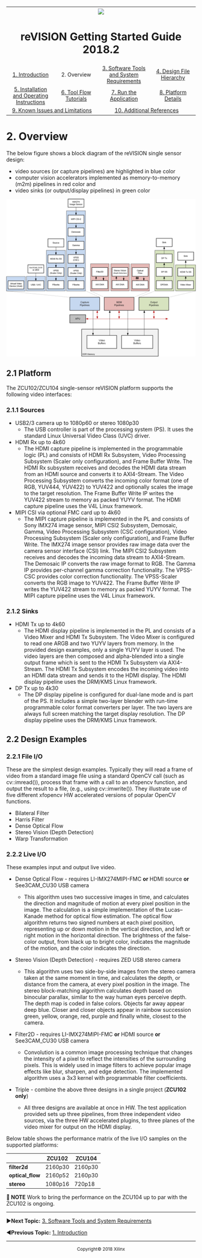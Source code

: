 <table style="width:100%">
  <tr>

<th width="100%" colspan="6"><img src="https://www.xilinx.com/content/dam/xilinx/imgs/press/media-kits/corporate/xilinx-logo.png" width="30%"/><h1>reVISION Getting Started Guide 2018.2</h1>
</th>

  </tr>
  <tr>
    <td width="17%" align="center"><a href="README.md">1. Introduction</a></td>
    <td width="16%" align="center">2. Overview</td>
    <td width="17%" align="center"><a href="software-tools-system-requirements.md">3. Software Tools and System Requirements</a></td>
    <td width="17%" align="center"><a href="design-file-hierarchy.md">4. Design File Hierarchy</a></td>
</tr>
<tr>
    <td width="17%" align="center"><a href="operating-instructions.md">5. Installation and Operating Instructions</a></td>
    <td width="16%" align="center"><a href="tool-flow-tutorials.md">6. Tool Flow Tutorials</a></td>
    <td width="17%" align="center"><a href="run-application.md">7. Run the Application</a></td>
    <td width="17%" align="center"><a href="platform-details.md">8. Platform Details</a></td>    
  </tr>
<tr>
    <td width="17%" align="center" colspan="2"><a href="known-issues-limitations.md">9. Known Issues and Limitations</a></td>
    <td width="16%" align="center" colspan="2"><a href="additional-references.md">10. Additional References</a></td>
</tr>
</table>

# 2. Overview

The below figure shows a block diagram of the reVISION single sensor design:
* video sources (or capture pipelines) are highlighted in blue color
* computer vision accelerators implemented as memory-to-memory (m2m) pipelines in red color and
* video sinks (or output/display pipelines) in green color

![](./images/rv-ss-bd.jpg)

## 2.1 Platform

The ZCU102/ZCU104 single-sensor reVISION platform supports the following video interfaces:

### 2.1.1 Sources
* USB2/3 camera up to 1080p60 or stereo 1080p30
   * The USB controller is part of the processing system (PS). It uses the standard Linux Universal Video Class (UVC) driver.
* HDMI Rx up to 4k60
   * The HDMI capture pipeline is implemented in the programmable logic (PL) and consists of HDMI Rx Subsystem, Video Processing Subsystem (Scaler only configuration), and Frame Buffer Write. The HDMI Rx subsystem receives and decodes the HDMI data stream from an HDMI source and converts it to AXI4-Stream. The Video Processing Subsystem converts the incoming color format (one of RGB, YUV444, YUV422) to YUV422 and optionally scales the image to the target resolution. The Frame Buffer Write IP writes the YUV422 stream to memory as packed YUYV format. The HDMI capture pipeline uses the V4L Linux framework.
* MIPI CSI via optional FMC card up to 4k60
   * The MIPI capture pipeline is implemented in the PL and consists of Sony IMX274 image sensor, MIPI CSI2 Subsystem, Demosaic, Gamma, Video Processing Subsystem (CSC configuration), Video Processing Subsystem (Scaler only configuration), and Frame Buffer Write. The IMX274 image sensor provides raw image data over the camera sensor interface (CSI) link. The MIPI CSI2 Subsystem receives and decodes the incoming data stream to AXI4-Stream. The Demosaic IP converts the raw image format to RGB. The Gamma IP provides per-channel gamma correction functionality. The VPSS-CSC provides color correction functionality. The VPSS-Scaler converts the RGB image to YUV422. The Frame Buffer Write IP writes the YUV422 stream to memory as packed YUYV format. The MIPI capture pipeline uses the V4L Linux framework.

### 2.1.2 Sinks
* HDMI Tx up to 4k60
  * The HDMI display pipeline is implemented in the PL and consists of a Video Mixer and HDMI Tx Subsystem. The Video Mixer is configured to read one ARGB and two YUYV layers from memory. In the provided design examples, only a single YUYV layer is used. The video layers are then composed and alpha-blended into a single output frame which is sent to the HDMI Tx Subsystem via AXI4-Stream. The HDMI Tx Subsystem encodes the incoming video into an HDMI data stream and sends it to the HDMI display. The HDMI display pipeline uses the DRM/KMS Linux framework.
* DP Tx up to 4k30
   * The DP display pipeline is configured for dual-lane mode and is part of the PS. It includes a simple two-layer blender with run-time programmable color format converters per layer. The two layers are always full screen matching the target display resolution. The DP display pipeline uses the DRM/KMS Linux framework.

## 2.2 Design Examples

### 2.2.1 File I/O
These are the simplest design examples. Typically they will read a frame of video from a standard image file using a standard OpenCV call (such as cv::imread()), process that frame with a call to an xfopencv function, and output the result to a file, (e.g., using cv::imwrite()). They illustrate use of five different xfopencv HW accelerated versions of popular OpenCV functions.
* Bilateral Filter
* Harris Filter
* Dense Optical Flow
* Stereo Vision (Depth Detection)
* Warp Transformation

### 2.2.2 Live I/O
These examples input and output live video.
* Dense Optical Flow - requires LI-IMX274MIPI-FMC **or** HDMI source **or** See3CAM_CU30 USB camera
   * This algorithm uses two successive images in time, and calculates the direction and magnitude of motion at every pixel position in the image. The calculation is a simple implementation of the Lucas–Kanade method for optical flow estimation. The optical flow algorithm returns two signed numbers at each pixel position, representing up or down motion in the vertical direction, and left or right motion in the horizontal direction. The brightness of the false-color output, from black up to bright color, indicates the magnitude of the motion, and the color indicates the direction.

* Stereo Vision (Depth Detection) - requires ZED USB stereo camera
   * This algorithm uses two side-by-side images from the stereo camera taken at the same moment in time, and calculates the depth, or distance from the camera, at every pixel position in the image. The stereo block-matching algorithm calculates depth based on binocular parallax, similar to the way human eyes perceive depth. The depth map is coded in false colors. Objects far away appear deep blue. Closer and closer objects appear in rainbow succession green, yellow, orange, red, purple and finally white, closest to the camera.

* Filter2D - requires LI-IMX274MIPI-FMC **or** HDMI source **or** See3CAM_CU30 USB camera
   * Convolution is a common image processing technique that changes the intensity of a pixel to reflect the intensities of the surrounding pixels. This is widely used in image filters to achieve popular image effects like blur, sharpen, and edge detection. The implemented algorithm uses a 3x3 kernel with programmable filter coefficients.

* Triple - combine the above three designs in a single project (**ZCU102 only**)
   * All three designs are available at once in HW. The test application provided sets up three pipelines, from three independent video sources, via the three HW accelerated plugins, to three planes of the video mixer for output on the HDMI display.

Below table shows the performance matrix of the live I/O samples on the supported platforms:

|   | **ZCU102** | **ZCU104** |
|----|----|----|
| **filter2d** | 2160p30 | 2160p30 |
| **optical_flow** | 2160p52 | 2160p30 |
| **stereo** | 1080p16 | 720p18 |

**:pushpin: NOTE**
Work to bring the performance on the ZCU104 up to par with the ZCU102 is ongoing.

<hr/>

:arrow_forward:**Next Topic:**  [3. Software Tools and System Requirements](software-tools-system-requirements.md)

:arrow_backward:**Previous Topic:**  [1. Introduction](README.md)
<hr/>
<p align="center"><sup>Copyright&copy; 2018 Xilinx</sup></p>
